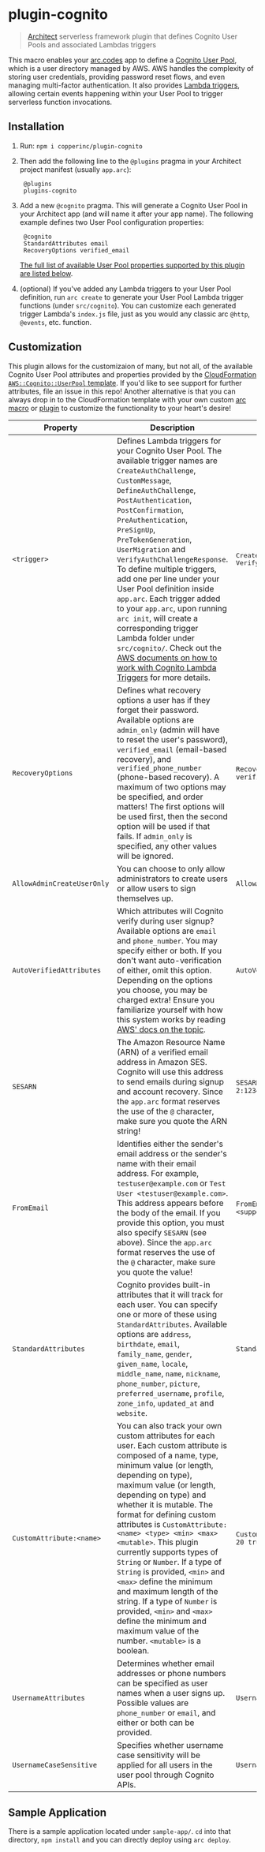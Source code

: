 # plugin-cognito

> [Architect](arc.codes) serverless framework plugin that defines Cognito User Pools and associated Lambdas triggers

This macro enables your [arc.codes](arc.codes) app to define a [Cognito User
Pool](https://docs.aws.amazon.com/cognito/latest/developerguide/cognito-user-identity-pools.html), which is a user directory managed by AWS. AWS handles the complexity of storing user credentials, providing password reset flows, and even managing multi-factor authentication. It also provides [Lambda triggers](https://docs.aws.amazon.com/cognito/latest/developerguide/cognito-user-identity-pools-working-with-aws-lambda-triggers.html), allowing certain events happening within your User Pool to trigger serverless function invocations.

## Installation

1. Run: `npm i copperinc/plugin-cognito`

2. Then add the following line to the `@plugins` pragma in your Architect project manifest (usually `app.arc`):

        @plugins
        plugins-cognito

3. Add a new `@cognito` pragma. This will generate a Cognito User Pool in your
   Architect app (and will name it after your app name). The following example
   defines two User Pool configuration properties:

        @cognito
        StandardAttributes email
        RecoveryOptions verified_email

    [The full list of available User Pool properties supported by this plugin are
    listed below](#customization).
4. (optional) If you've added any Lambda triggers to your User Pool definition, run `arc create` to generate your User Pool Lambda trigger functions (under
   `src/cognito`). You can customize each generated trigger Lambda's `index.js` file, just as you would any classic arc
   `@http`, `@events`, etc. function.

## Customization

This plugin allows for the customizaion of many, but not all, of the available
Cognito User Pool attributes and properties provided by the [CloudFormation
`AWS::Cognito::UserPool`
template](https://docs.aws.amazon.com/AWSCloudFormation/latest/UserGuide/aws-resource-cognito-userpool.html). If you'd like to see support for further attributes, file an issue in this repo! Another alternative is that you can always drop in to the CloudFormation template with your own custom [arc macro](https://arc.codes/docs/en/guides/extend/custom-cloudformation) or [plugin](https://arc.codes/docs/en/guides/extend/plugins) to customize the functionality to your heart's desire!

|Property|Description|Example|
|---|---|---|
|`<trigger>`|Defines Lambda triggers for your Cognito User Pool. The available trigger names are `CreateAuthChallenge`, `CustomMessage`, `DefineAuthChallenge`, `PostAuthentication`, `PostConfirmation`, `PreAuthentication`, `PreSignUp`, `PreTokenGeneration`, `UserMigration` and `VerifyAuthChallengeResponse`. To define multiple triggers, add one per line under your User Pool definition inside `app.arc`. Each trigger added to your `app.arc`, upon running `arc init`, will create a corresponding trigger Lambda folder under `src/cognito/`. Check out the [AWS documents on how to work with Cognito Lambda Triggers](https://docs.aws.amazon.com/cognito/latest/developerguide/cognito-user-identity-pools-working-with-aws-lambda-triggers.html) for more details.|<pre>CreateAuthChallenge<br>VerifyAuthChallengeResponse</pre>|
|`RecoveryOptions`|Defines what recovery options a user has if they forget their password. Available options are `admin_only` (admin will have to reset the user's password), `verified_email` (email-based recovery), and `verified_phone_number` (phone-based recovery). A maximum of two options may be specified, and order matters! The first options will be used first, then the second option will be used if that fails. If `admin_only` is specified, any other values will be ignored.|`RecoveryOptions verified_phone_number verified_email`|
|`AllowAdminCreateUserOnly`|You can choose to only allow administrators to create users or allow users to sign themselves up.|`AllowAdminCreateUserOnly true`|
|`AutoVerifiedAttributes`|Which attributes will Cognito verify during user signup? Available options are `email` and `phone_number`. You may specify either or both. If you don't want auto-verification of either, omit this option. Depending on the options you choose, you may be charged extra! Ensure you familiarize yourself with how this system works by reading [AWS' docs on the topic](https://docs.aws.amazon.com/cognito/latest/developerguide/user-pool-settings-email-phone-verification.html?icmpid=docs_cognito_console).|`AutoVerifiedAttributes email phone_number`|
|`SESARN`|The Amazon Resource Name (ARN) of a verified email address in Amazon SES. Cognito will use this address to send emails during signup and account recovery. Since the `app.arc` format reserves the use of the `@` character, make sure you quote the ARN string!|`SESARN "arn:aws:ses:us-west-2:123456789091:identity/support@myapp.com"`|
|`FromEmail`|Identifies either the sender's email address or the sender's name with their email address. For example, `testuser@example.com` or `Test User <testuser@example.com>`. This address appears before the body of the email. If you provide this option, you must also specify `SESARN` (see above). Since the `app.arc` format reserves the use of the `@` character, make sure you quote the value!|`FromEmail "MyAppSupport <support@myapp.com>"`|
|`StandardAttributes`|Cognito provides built-in attributes that it will track for each user. You can specify one or more of these using `StandardAttributes`. Available options are `address`, `birthdate`, `email`, `family_name`, `gender`, `given_name`, `locale`, `middle_name`, `name`, `nickname`, `phone_number`, `picture`, `preferred_username`, `profile`, `zone_info`, `updated_at` and `website`.|`StandardAttributes name phone_number`|
|`CustomAttribute:<name>`|You can also track your own custom attributes for each user. Each custom attribute is composed of a name, type, minimum value (or length, depending on type), maximum value (or length, depending on type) and whether it is mutable. The format for defining custom attributes is `CustomAttribute:<name> <type> <min> <max> <mutable>`. This plugin currently supports types of `String` or `Number`. If a type of `String` is provided, `<min>` and `<max>` define the minimum and maximum length of the string. If a type of `Number` is provided, `<min>` and `<max>` define the minimum and maximum value of the number. `<mutable>` is a boolean.|`CustomAttribute:FavouriteColour String 2 20 true`|
|`UsernameAttributes`|Determines whether email addresses or phone numbers can be specified as user names when a user signs up. Possible values are `phone_number` or `email`, and either or both can be provided.|`UsernameAttributes email`|
|`UsernameCaseSensitive`|Specifies whether username case sensitivity will be applied for all users in the user pool through Cognito APIs.|`UsernameCaseSensitive false`|

## Sample Application

There is a sample application located under `sample-app/`. `cd` into that
directory, `npm install` and you can directly deploy using `arc deploy`.

